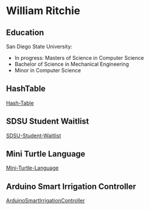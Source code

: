 # William Ritchie

## Education
San Diego State University:
- In progress: Masters of Science in Computer Science 
- Bachelor of Science in Mechanical Engineering 
- Minor in Computer Science 

## HashTable
[Hash-Table](https://writchie19.github.io/Hash-Table/)

## SDSU Student Waitlist
[SDSU-Student-Waitlist](https://writchie19.github.io/SDSU-Student-Waitlist/)

## Mini Turtle Language
[Mini-Turtle-Language](https://writchie19.github.io/Mini-Turtle-Language/)

## Arduino Smart Irrigation Controller
[ArduinoSmartIrrigationController](https://writchie19.github.io/ArduinoSmartIrrigationController/)

